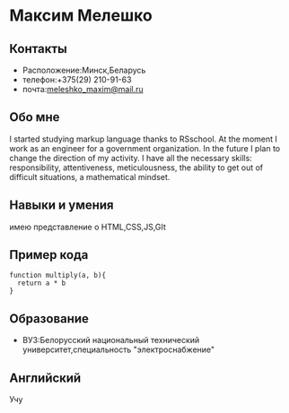 # Максим Мелешко
## Контакты
* Расположение:Минск,Беларусь
* телефон:+375(29) 210-91-63
* почта:meleshko_maxim@mail.ru
## Обо мне
I started studying markup language thanks to RSschool. At the moment I work as an engineer for a government organization. In the future I plan to change the direction of my activity. I have all the necessary skills: responsibility, attentiveness, meticulousness, the ability to get out of difficult situations, a mathematical mindset.
## Навыки и умения
имею представление о HTML,CSS,JS,GIt
## Пример кода
```
function multiply(a, b){
  return a * b
}
```
## Образование
* ВУЗ:Белорусский национальный технический университет,специальность "электроснабжение"
## Английский
Учу